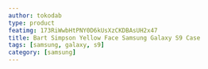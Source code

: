 ```yaml
---
author: tokodab
type: product
featimg: 173RiWwbHtPNY0D6kUsXzCKDBAsUH2x47
title: Bart Simpson Yellow Face Samsung Galaxy S9 Case
tags: [samsung, galaxy, s9]
category: [samsung]
---
```

